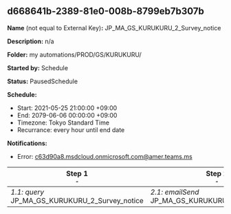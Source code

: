 ## d668641b-2389-81e0-008b-8799eb7b307b

**Name** (not equal to External Key)**:** JP_MA_GS_KURUKURU_2_Survey_notice

**Description:** n/a

**Folder:** my automations/PROD/GS/KURUKURU/

**Started by:** Schedule

**Status:** PausedSchedule

**Schedule:**

* Start: 2021-05-25 21:00:00 +09:00
* End: 2079-06-06 00:00:00 +09:00
* Timezone: Tokyo Standard Time
* Recurrance: every hour until end date

**Notifications:**

* Error: c63d90a8.msdcloud.onmicrosoft.com@amer.teams.ms

| Step 1<br>_<small>-</small>_ | Step 2<br>_<small>-</small>_ | Step 3<br>_<small>-</small>_ |
| --- | --- | --- |
| _1.1: query_<br>JP_MA_GS_KURUKURU_2_Survey_notice | _2.1: emailSend_<br>JP_MA_GS_KURUKURU_2_Survey_notice | _3.1: query_<br>JP_MA_GS_KURUKURU_2_Survey_notice_update |
